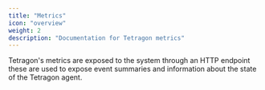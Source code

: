 ```yaml
---
title: "Metrics"
icon: "overview"
weight: 2
description: "Documentation for Tetragon metrics"
---
```


Tetragon's metrics are exposed to the system through an HTTP endpoint these are
used to expose event summaries and information about the state of the
Tetragon agent.
